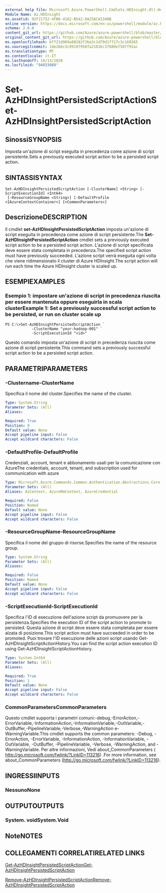 ```yaml
---
external help file: Microsoft.Azure.PowerShell.Cmdlets.HDInsight.dll-Help.xml
Module Name: Az.HDInsight
ms.assetid: 92F21752-4FB6-4162-B542-DA25ACA3340B
online version: https://docs.microsoft.com/en-us/powershell/module/az.hdinsight/set-azhdinsightpersistedscriptaction
schema: 2.0.0
content_git_url: https://github.com/Azure/azure-powershell/blob/master/src/HDInsight/HDInsight/help/Set-AzHDInsightPersistedScriptAction.md
original_content_git_url: https://github.com/Azure/azure-powershell/blob/master/src/HDInsight/HDInsight/help/Set-AzHDInsightPersistedScriptAction.md
ms.openlocfilehash: bff21d969a88282f3ba3c1d79d1f717c3c169265
ms.sourcegitcommit: 1de2b6c3c99197958fa2101bc37680e7507f91ac
ms.translationtype: MT
ms.contentlocale: it-IT
ms.lasthandoff: 10/13/2020
ms.locfileid: "94033080"
---
```

# <span data-ttu-id="4cc5d-101">Set-AzHDInsightPersistedScriptAction</span><span class="sxs-lookup"><span data-stu-id="4cc5d-101">Set-AzHDInsightPersistedScriptAction</span></span>

## <span data-ttu-id="4cc5d-102">Sinossi</span><span class="sxs-lookup"><span data-stu-id="4cc5d-102">SYNOPSIS</span></span>
<span data-ttu-id="4cc5d-103">Imposta un'azione di script eseguita in precedenza come azione di script persistente.</span><span class="sxs-lookup"><span data-stu-id="4cc5d-103">Sets a previously executed script action to be a persisted script action.</span></span>

## <span data-ttu-id="4cc5d-104">SINTASSI</span><span class="sxs-lookup"><span data-stu-id="4cc5d-104">SYNTAX</span></span>

```
Set-AzHDInsightPersistedScriptAction [-ClusterName] <String> [-ScriptExecutionId] <Int64>
 [-ResourceGroupName <String>] [-DefaultProfile <IAzureContextContainer>] [<CommonParameters>]
```

## <span data-ttu-id="4cc5d-105">Descrizione</span><span class="sxs-lookup"><span data-stu-id="4cc5d-105">DESCRIPTION</span></span>
<span data-ttu-id="4cc5d-106">Il cmdlet **set-AzHDInsightPersistedScriptAction** imposta un'azione di script eseguita in precedenza come azione di script persistente.</span><span class="sxs-lookup"><span data-stu-id="4cc5d-106">The **Set-AzHDInsightPersistedScriptAction** cmdlet sets a previously executed script action to be a persisted script action.</span></span>
<span data-ttu-id="4cc5d-107">L'azione di script specificata deve essere stata completata in precedenza.</span><span class="sxs-lookup"><span data-stu-id="4cc5d-107">The specified script action must have previously succeeded.</span></span>
<span data-ttu-id="4cc5d-108">L'azione script verrà eseguita ogni volta che viene ridimensionato il cluster di Azure HDInsight.</span><span class="sxs-lookup"><span data-stu-id="4cc5d-108">The script action will run each time the Azure HDInsight cluster is scaled up.</span></span>

## <span data-ttu-id="4cc5d-109">ESEMPI</span><span class="sxs-lookup"><span data-stu-id="4cc5d-109">EXAMPLES</span></span>

### <span data-ttu-id="4cc5d-110">Esempio 1: impostare un'azione di script in precedenza riuscita per essere mantenuta oppure eseguirla in scala cluster</span><span class="sxs-lookup"><span data-stu-id="4cc5d-110">Example 1: Set a previously successful script action to be persisted, or run on cluster scale up</span></span>
```
PS C:\>Set-AzHDInsightPersistedScriptAction `
            -ClusterName "your-hadoop-001" `
            -ScriptExecutionId "<id>"
```

<span data-ttu-id="4cc5d-111">Questo comando imposta un'azione di script in precedenza riuscita come azione di script persistente.</span><span class="sxs-lookup"><span data-stu-id="4cc5d-111">This command sets a previously successful script action to be a persisted script action.</span></span>

## <span data-ttu-id="4cc5d-112">PARAMETRI</span><span class="sxs-lookup"><span data-stu-id="4cc5d-112">PARAMETERS</span></span>

### <span data-ttu-id="4cc5d-113">-Clustername</span><span class="sxs-lookup"><span data-stu-id="4cc5d-113">-ClusterName</span></span>
<span data-ttu-id="4cc5d-114">Specifica il nome del cluster.</span><span class="sxs-lookup"><span data-stu-id="4cc5d-114">Specifies the name of the cluster.</span></span>

```yaml
Type: System.String
Parameter Sets: (All)
Aliases:

Required: True
Position: 0
Default value: None
Accept pipeline input: False
Accept wildcard characters: False
```

### <span data-ttu-id="4cc5d-115">-DefaultProfile</span><span class="sxs-lookup"><span data-stu-id="4cc5d-115">-DefaultProfile</span></span>
<span data-ttu-id="4cc5d-116">Credenziali, account, tenant e abbonamento usati per la comunicazione con Azure</span><span class="sxs-lookup"><span data-stu-id="4cc5d-116">The credentials, account, tenant, and subscription used for communication with azure</span></span>

```yaml
Type: Microsoft.Azure.Commands.Common.Authentication.Abstractions.Core.IAzureContextContainer
Parameter Sets: (All)
Aliases: AzContext, AzureRmContext, AzureCredential

Required: False
Position: Named
Default value: None
Accept pipeline input: False
Accept wildcard characters: False
```

### <span data-ttu-id="4cc5d-117">-ResourceGroupName</span><span class="sxs-lookup"><span data-stu-id="4cc5d-117">-ResourceGroupName</span></span>
<span data-ttu-id="4cc5d-118">Specifica il nome del gruppo di risorse.</span><span class="sxs-lookup"><span data-stu-id="4cc5d-118">Specifies the name of the resource group.</span></span>

```yaml
Type: System.String
Parameter Sets: (All)
Aliases:

Required: False
Position: Named
Default value: None
Accept pipeline input: False
Accept wildcard characters: False
```

### <span data-ttu-id="4cc5d-119">-ScriptExecutionId</span><span class="sxs-lookup"><span data-stu-id="4cc5d-119">-ScriptExecutionId</span></span>
<span data-ttu-id="4cc5d-120">Specifica l'ID di esecuzione dell'azione script da promuovere per la persistenza.</span><span class="sxs-lookup"><span data-stu-id="4cc5d-120">Specifies the execution ID of the script action to promote to persisted.</span></span>
<span data-ttu-id="4cc5d-121">Questa azione di script deve essere stata completata per essere alzata di posizione.</span><span class="sxs-lookup"><span data-stu-id="4cc5d-121">This script action must have succeeded in order to be promoted.</span></span>
<span data-ttu-id="4cc5d-122">Puoi trovare l'ID esecuzione delle azioni script usando Get-AzHDInsightScriptActionHistory.</span><span class="sxs-lookup"><span data-stu-id="4cc5d-122">You can find the script action execution ID using Get-AzHDInsightScriptActionHistory.</span></span>

```yaml
Type: System.Int64
Parameter Sets: (All)
Aliases:

Required: True
Position: 1
Default value: None
Accept pipeline input: False
Accept wildcard characters: False
```

### <span data-ttu-id="4cc5d-123">CommonParameters</span><span class="sxs-lookup"><span data-stu-id="4cc5d-123">CommonParameters</span></span>
<span data-ttu-id="4cc5d-124">Questo cmdlet supporta i parametri comuni:-debug,-ErrorAction,-ErrorVariable,-InformationAction,-InformationVariable,-OutVariable,-OutBuffer,-PipelineVariable,-Verbose,-WarningAction e-WarningVariable.</span><span class="sxs-lookup"><span data-stu-id="4cc5d-124">This cmdlet supports the common parameters: -Debug, -ErrorAction, -ErrorVariable, -InformationAction, -InformationVariable, -OutVariable, -OutBuffer, -PipelineVariable, -Verbose, -WarningAction, and -WarningVariable.</span></span> <span data-ttu-id="4cc5d-125">Per altre informazioni, Vedi about_CommonParameters ( http://go.microsoft.com/fwlink/?LinkID=113216) .</span><span class="sxs-lookup"><span data-stu-id="4cc5d-125">For more information, see about_CommonParameters (http://go.microsoft.com/fwlink/?LinkID=113216).</span></span>

## <span data-ttu-id="4cc5d-126">INGRESSI</span><span class="sxs-lookup"><span data-stu-id="4cc5d-126">INPUTS</span></span>

### <span data-ttu-id="4cc5d-127">Nessuno</span><span class="sxs-lookup"><span data-stu-id="4cc5d-127">None</span></span>

## <span data-ttu-id="4cc5d-128">OUTPUT</span><span class="sxs-lookup"><span data-stu-id="4cc5d-128">OUTPUTS</span></span>

### <span data-ttu-id="4cc5d-129">System. void</span><span class="sxs-lookup"><span data-stu-id="4cc5d-129">System.Void</span></span>

## <span data-ttu-id="4cc5d-130">Note</span><span class="sxs-lookup"><span data-stu-id="4cc5d-130">NOTES</span></span>

## <span data-ttu-id="4cc5d-131">COLLEGAMENTI CORRELATI</span><span class="sxs-lookup"><span data-stu-id="4cc5d-131">RELATED LINKS</span></span>

[<span data-ttu-id="4cc5d-132">Get-AzHDInsightPersistedScriptAction</span><span class="sxs-lookup"><span data-stu-id="4cc5d-132">Get-AzHDInsightPersistedScriptAction</span></span>](./Get-AzHDInsightPersistedScriptAction.md)

[<span data-ttu-id="4cc5d-133">Remove-AzHDInsightPersistedScriptAction</span><span class="sxs-lookup"><span data-stu-id="4cc5d-133">Remove-AzHDInsightPersistedScriptAction</span></span>](./Remove-AzHDInsightPersistedScriptAction.md)


